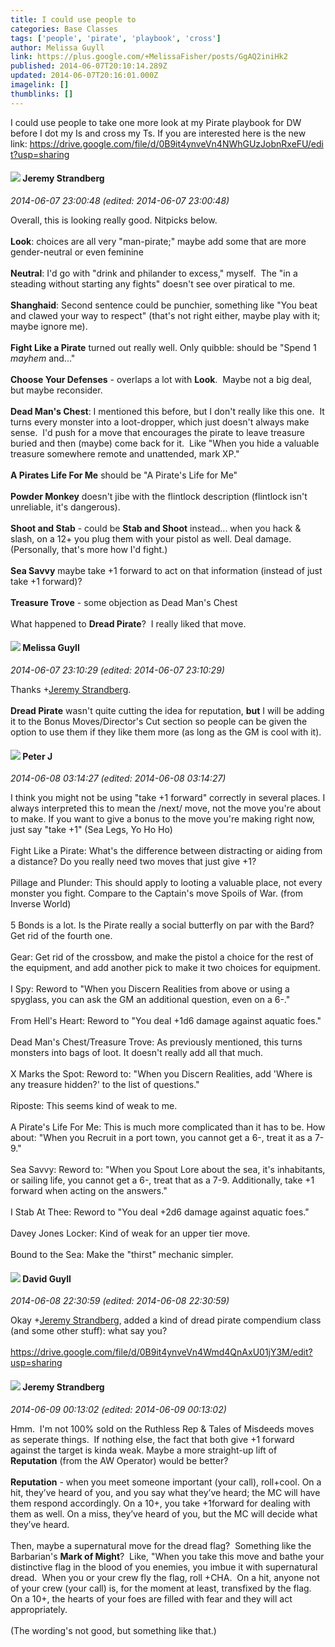 ```yaml
---
title: I could use people to
categories: Base Classes
tags: ['people', 'pirate', 'playbook', 'cross']
author: Melissa Guyll
link: https://plus.google.com/+MelissaFisher/posts/GgAQ2iniHk2
published: 2014-06-07T20:10:14.289Z
updated: 2014-06-07T20:16:01.000Z
imagelink: []
thumblinks: []
---
```


I could use people to take one more look at my Pirate playbook for DW before I dot my Is and cross my Ts. If you are interested here is the new link: <a href="https://drive.google.com/file/d/0B9it4ynveVn4NWhGUzJobnRxeFU/edit?usp=sharing" class="ot-anchor">https://drive.google.com/file/d/0B9it4ynveVn4NWhGUzJobnRxeFU/edit?usp=sharing</a>
<div id='comment z12fsbjhgsbyh3qux232tznqwwi2znhas04'>
  <h4><img src='{{site.baseurl}}//images/avatars/102595580176380683252_photo.jpg'> Jeremy Strandberg</h4>
      <p><cite>2014-06-07 23:00:48 (edited: 2014-06-07 23:00:48)</cite></p>
        <p>Overall, this is looking really good. Nitpicks below.<br /><br /><b>Look</b>: choices are all very &quot;man-pirate;&quot; maybe add some that are more gender-neutral or even feminine<br /><br /><b>Neutral</b>: I&#39;d go with &quot;drink and philander to excess,&quot; myself.  The &quot;in a steading without starting any fights&quot; doesn&#39;t see over piratical to me.<br /><br /><b>Shanghaid</b>: Second sentence could be punchier, something like &quot;You beat and clawed your way to respect&quot; (that&#39;s not right either, maybe play with it; maybe ignore me).<br /><br /><b>Fight Like a Pirate</b> turned out really well. Only quibble: should be &quot;Spend 1 <i>mayhem</i> and...&quot;<br /><br /><b>Choose Your Defenses</b> - overlaps a lot with <b>Look</b>.  Maybe not a big deal, but maybe reconsider.<br /><br /><b>Dead Man&#39;s Chest</b>: I mentioned this before, but I don&#39;t really like this one.  It turns every monster into a loot-dropper, which just doesn&#39;t always make sense.  I&#39;d push for a move that encourages the pirate to leave treasure buried and then (maybe) come back for it.  Like &quot;When you hide a valuable treasure somewhere remote and unattended, mark XP.&quot;<br /><br /><b>A Pirates Life For Me</b> should be &quot;A Pirate&#39;s Life for Me&quot;<br /><br /><b>Powder Monkey</b> doesn&#39;t jibe with the flintlock description (flintlock isn&#39;t unreliable, it&#39;s dangerous).<br /><br /><b>Shoot and Stab</b> - could be <b>Stab and Shoot</b> instead... when you hack &amp; slash, on a 12+ you plug them with your pistol as well. Deal damage.  (Personally, that&#39;s more how I&#39;d fight.)<br /><br /><b>Sea Savvy</b> maybe take +1 forward to act on that information (instead of just take +1 forward)?<br /><br /><b>Treasure Trove</b> - some objection as Dead Man&#39;s Chest<br /><br />What happened to <b>Dread Pirate</b>?  I really liked that move.</p>
</div>
        

<div id='comment z12fsbjhgsbyh3qux232tznqwwi2znhas04'>
  <h4><img src='{{site.baseurl}}//images/avatars/104623400813415689503_photo.jpg'> Melissa Guyll</h4>
      <p><cite>2014-06-07 23:10:29 (edited: 2014-06-07 23:10:29)</cite></p>
        <p>Thanks <span class="proflinkWrapper"><span class="proflinkPrefix">+</span><a class="proflink" href="https://plus.google.com/102595580176380683252" oid="102595580176380683252">Jeremy Strandberg</a></span>.<br /><br /><b>Dread Pirate</b> wasn&#39;t quite cutting the idea for reputation, <b>but</b> I will be adding it to the Bonus Moves/Director&#39;s Cut section so people can be given the option to use them if they like them more (as long as the GM is cool with it).</p>
</div>
        

<div id='comment z12fsbjhgsbyh3qux232tznqwwi2znhas04'>
  <h4><img src='{{site.baseurl}}//images/avatars/113692337653837882568_photo.jpg'> Peter J</h4>
      <p><cite>2014-06-08 03:14:27 (edited: 2014-06-08 03:14:27)</cite></p>
        <p>I think you might not be using &quot;take +1 forward&quot; correctly in several places. I always interpreted this to mean the /next/ move, not the move you&#39;re about to make. If you want to give a bonus to the move you&#39;re making right now, just say &quot;take +1&quot; (Sea Legs, Yo Ho Ho)<br /><br />Fight Like a Pirate: What&#39;s the difference between distracting or aiding from a distance? Do you really need two moves that just give +1?<br /><br />Pillage and Plunder: This should apply to looting a valuable place, not every monster you fight. Compare to the Captain&#39;s move Spoils of War. (from Inverse World)<br /><br />5 Bonds is a lot. Is the Pirate really a social butterfly on par with the Bard? Get rid of the fourth one.<br /><br />Gear: Get rid of the crossbow, and make the pistol a choice for the rest of the equipment, and add another pick to make it two choices for equipment.<br /><br />I Spy: Reword to &quot;When you Discern Realities from above or using a spyglass, you can ask the GM an additional question, even on a 6-.&quot;<br /><br />From Hell&#39;s Heart: Reword to &quot;You deal +1d6 damage against aquatic foes.&quot;<br /><br />Dead Man&#39;s Chest/Treasure Trove: As previously mentioned, this turns monsters into bags of loot. It doesn&#39;t really add all that much.<br /><br />X Marks the Spot: Reword to: &quot;When you Discern Realities, add &#39;Where is any treasure hidden?&#39; to the list of questions.&quot;<br /><br />Riposte: This seems kind of weak to me.<br /><br />A Pirate&#39;s Life For Me: This is much more complicated than it has to be. How about: &quot;When you Recruit in a port town, you cannot get a 6-, treat it as a 7-9.&quot;<br /><br />Sea Savvy: Reword to: &quot;When you Spout Lore about the sea, it&#39;s inhabitants, or sailing life, you cannot get a 6-, treat that as a 7-9. Additionally, take +1 forward when acting on the answers.&quot;<br /><br />I Stab At Thee: Reword to &quot;You deal +2d6 damage against aquatic foes.&quot;<br /><br />Davey Jones Locker: Kind of weak for an upper tier move.<br /><br />Bound to the Sea: Make the &quot;thirst&quot; mechanic simpler.</p>
</div>
        

<div id='comment z12fsbjhgsbyh3qux232tznqwwi2znhas04'>
  <h4><img src='{{site.baseurl}}//images/avatars/117134143142507309944_photo.jpg'> David Guyll</h4>
      <p><cite>2014-06-08 22:30:59 (edited: 2014-06-08 22:30:59)</cite></p>
        <p>Okay <span class="proflinkWrapper"><span class="proflinkPrefix">+</span><a class="proflink" href="https://plus.google.com/102595580176380683252" oid="102595580176380683252">Jeremy Strandberg</a></span>, added a kind of dread pirate compendium class (and some other stuff): what say you?<br /><br /><a href="https://drive.google.com/file/d/0B9it4ynveVn4Wmd4QnAxU01jY3M/edit?usp=sharing" class="ot-anchor">https://drive.google.com/file/d/0B9it4ynveVn4Wmd4QnAxU01jY3M/edit?usp=sharing</a></p>
</div>
        

<div id='comment z12fsbjhgsbyh3qux232tznqwwi2znhas04'>
  <h4><img src='{{site.baseurl}}//images/avatars/102595580176380683252_photo.jpg'> Jeremy Strandberg</h4>
      <p><cite>2014-06-09 00:13:02 (edited: 2014-06-09 00:13:02)</cite></p>
        <p>Hmm.  I&#39;m not 100% sold on the Ruthless Rep &amp; Tales of Misdeeds moves as seperate things.  If nothing else, the fact that both give +1 forward against the target is kinda weak. Maybe a more straight-up lift of <b>Reputation</b> (from the AW Operator) would be better?<br /><br /><b>Reputation</b> - when you meet someone important (your call), roll+cool. On a hit, they’ve heard of you, and you say what they’ve heard; the MC will have them respond accordingly. On a 10+, you take +1forward for dealing with them as well. On a miss, they’ve heard of you, but the MC will decide what they’ve heard.<br /><br />Then, maybe a supernatural move for the dread flag?  Something like the Barbarian&#39;s <b>Mark of Might</b>?  Like, &quot;When you take this move and bathe your distinctive flag in the blood of you enemies, you imbue it with supernatural dread.  When you or your crew fly the flag, roll +CHA.  On a hit, anyone not of your crew (your call) is, for the moment at least, transfixed by the flag.  On a 10+, the hearts of your foes are filled with fear and they will act appropriately. <br /><br />(The wording&#39;s not good, but something like that.)</p>
</div>
        